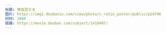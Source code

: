 ```yaml
---
标题: 铁血昆仑关
图片: https://img1.doubanio.com/view/photo/s_ratio_poster/public/p2474641978.jpg
时时: 1994
链接: https://movie.douban.com/subject/1418407/
---
```

